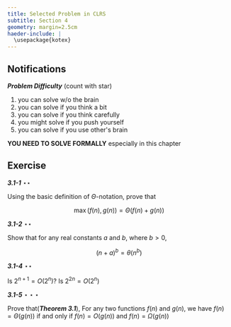 ```yaml
---
title: Selected Problem in CLRS
subtitle: Section 4
geometry: margin=2.5cm
haeder-include: | 
  \usepackage{kotex}  
---
```




## Notifications

***Problem Difficulty*** (count with star)

1. you can solve w/o the brain
2. you can solve if you think a bit
3. you can solve if you think carefully
4. you might solve if you push yourself
5. you can solve if you use other's brain

**YOU NEED TO SOLVE FORMALLY** especially in this chapter

## Exercise

***3.1-1*** $\star\star$

Using the basic definition of $\Theta$-notation, prove that

$$ \max{\left ( f(n), g(n) \right ) } = \Theta(f(n) + g(n)) $$

***3.1-2*** $\star\star$

Show that for any real constants $a$ and $b$, where $b > 0$,

$$ (n+a)^b = \theta(n^b) $$

***3.1-4*** $\star\star$

Is $2^{n+1} = O(2^n)$? Is $2^{2n} = O(2^n)$

***3.1-5*** $\star\star\star$

Prove that(***Theorem 3.1***), For any two functions $f(n)$ and $g(n)$, we have $f(n) = \Theta(g(n))$ if and only if $f(n) = O(g(n))$ and $f(n) = \Omega(g(n))$

